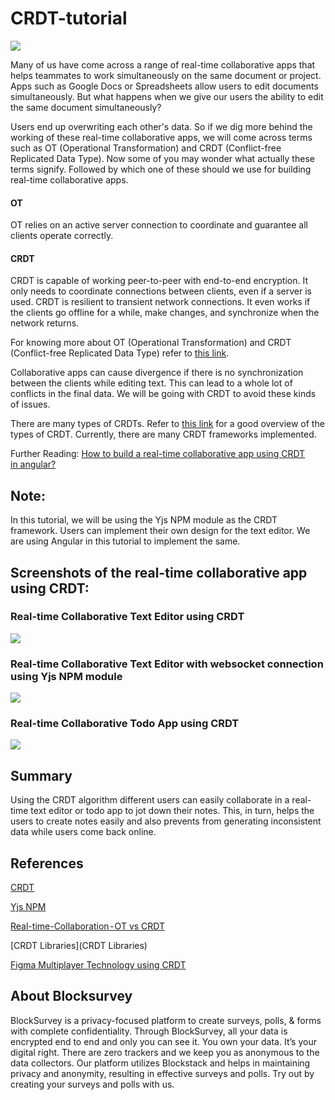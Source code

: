# CRDT-tutorial

![](https://cdn-images-1.medium.com/max/1000/1*4Eokr32mwX3IUzwEPDe0MQ.png)

Many of us have come across a range of real-time collaborative apps that helps teammates to work simultaneously on the same document or project. Apps such as Google Docs or Spreadsheets allow users to edit documents simultaneously. But what happens when we give our users the ability to edit the same document simultaneously?

Users end up overwriting each other's data. So if we dig more behind the working of these real-time collaborative apps, we will come across terms such as OT (Operational Transformation) and CRDT (Conflict-free Replicated Data Type). Now some of you may wonder what actually these terms signify. Followed by which one of these should we use for building real-time collaborative apps. 

#### OT 
  OT relies on an active server connection to coordinate and guarantee all clients operate correctly.

#### CRDT
  CRDT is capable of working peer-to-peer with end-to-end encryption. It only needs to coordinate connections between clients, even if a server is used. CRDT is resilient to      transient network connections. It even works if the clients go offline for a while, make changes, and synchronize when the network returns. 

For knowing more about OT (Operational Transformation) and CRDT (Conflict-free Replicated Data Type) refer to [this link](https://www.tiny.cloud/blog/real-time-collaboration-ot-vs-crdt/#:~:text=OT%20trades%20complexity%20for%20the,even%20valid%20for%20your%20schema.).

Collaborative apps can cause divergence if there is no synchronization between the clients while editing text. This can lead to a whole lot of conflicts in the final data. We will be going with CRDT to avoid these kinds of issues. 

There are many types of CRDTs. Refer to [this link](https://github.com/pfrazee/crdt_notes/tree/68c5fe81ade109446a9f4c24e03290ec5493031f#portfolio-of-basic-crdts) for a good overview of the types of CRDT. Currently, there are many CRDT frameworks implemented.

Further Reading: [How to build a real-time collaborative app using CRDT in angular?](https://medium.com/blocksurvey/tutorial-how-to-build-a-to-do-using-bi-directional-linking-in-angular-c8db945619e8)

## Note: 
In this tutorial, we will be using the Yjs NPM module as the CRDT framework. Users can implement their own design for the text editor. We are using Angular in this tutorial to implement the same.


## Screenshots of the real-time collaborative app using CRDT:


### Real-time Collaborative Text Editor using CRDT

![](https://cdn-images-1.medium.com/max/1500/1*G1CMih0JRaD5cVgd-2S3kA.gif)

### Real-time Collaborative Text Editor with websocket connection using Yjs NPM module

![](https://cdn-images-1.medium.com/max/1500/1*0YdDkswFLDwtPWStoXAe7A.gif)

### Real-time Collaborative Todo App using CRDT

![](https://cdn-images-1.medium.com/max/1500/1*RikSPbWYG5p30gZomfkjdA.gif)


## Summary

Using the CRDT algorithm different users can easily collaborate in a real-time text editor or todo app to jot down their notes. This, in turn, helps the users to create notes easily and also prevents from generating inconsistent data while users come back online. 

## References

[CRDT](https://en.wikipedia.org/wiki/Conflict-free_replicated_data_type)

[Yjs NPM](https://www.npmjs.com/package/yjs)

[Real-time-Collaboration - OT vs CRDT](https://www.tiny.cloud/blog/real-time-collaboration-ot-vs-crdt/#:~:text=OT%20trades%20complexity%20for%20the,even%20valid%20for%20your%20schema.)

[CRDT Libraries](CRDT Libraries)

[Figma Multiplayer Technology using CRDT](https://www.figma.com/blog/how-figmas-multiplayer-technology-works/)


## About Blocksurvey

BlockSurvey is a privacy-focused platform to create surveys, polls, & forms with complete confidentiality. Through BlockSurvey, all your data is encrypted end to end and only you can see it. You own your data. It’s your digital right. There are zero trackers and we keep you as anonymous to the data collectors. Our platform utilizes Blockstack and helps in maintaining privacy and anonymity, resulting in effective surveys and polls. Try out by creating your surveys and polls with us.


